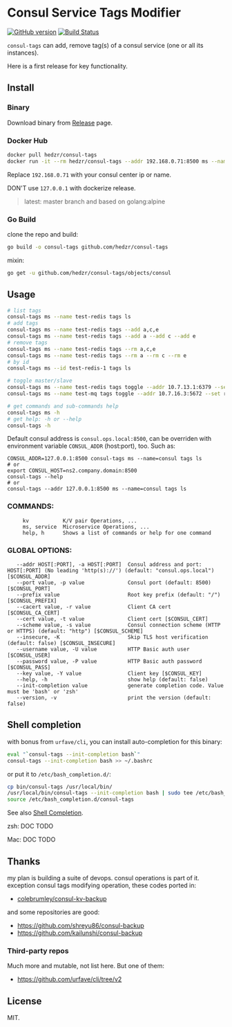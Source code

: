 # Consul Service Tags Modifier

[![GitHub version](https://badge.fury.io/gh/hedzr%2Fconsul-tags.svg)](https://badge.fury.io/gh/hedzr%2Fconsul-tags)
[![Build Status](https://travis-ci.org/hedzr/consul-tags.svg?branch=master)](https://travis-ci.org/hedzr/consul-tags)

`consul-tags` can add, remove tag(s) of a consul service (one or all its instances).

Here is a first release for key functionality.


## Install

### Binary

Download binary from [Release](../../releases/latest) page.

### Docker Hub

```bash
docker pull hedzr/consul-tags
docker run -it --rm hedzr/consul-tags --addr 192.168.0.71:8500 ms --name test-redis tags ls
```

Replace `192.168.0.71` with your consul center ip or name.

DON'T use `127.0.0.1` with dockerize release.

> latest: master branch and based on golang:alpine


### Go Build

clone the repo and build:

```bash
go build -o consul-tags github.com/hedzr/consul-tags
```

mixin:

```bash
go get -u github.com/hedzr/consul-tags/objects/consul
```


## Usage


```bash
# list tags
consul-tags ms --name test-redis tags ls
# add tags
consul-tags ms --name test-redis tags --add a,c,e
consul-tags ms --name test-redis tags --add a --add c --add e
# remove tags
consul-tags ms --name test-redis tags --rm a,c,e
consul-tags ms --name test-redis tags --rm a --rm c --rm e
# by id
consul-tags ms --id test-redis-1 tags ls

# toggle master/slave
consul-tags ms --name test-redis tags toggle --addr 10.7.13.1:6379 --set role=master --reset role=slave
consul-tags ms --name test-mq tags toggle --addr 10.7.16.3:5672 --set role=leader,type=ram --reset role=peer,type=disk

# get commands and sub-commands help
consul-tags ms -h
# get help: -h or --help
consul-tags -h
```

Default consul address is `consul.ops.local:8500`, can be overriden with environment variable `CONSUL_ADDR` (host:port), too. Such as:

```
CONSUL_ADDR=127.0.0.1:8500 consul-tags ms --name=consul tags ls
# or
export CONSUL_HOST=ns2.company.domain:8500
consul-tags --help
# or
consul-tags --addr 127.0.0.1:8500 ms --name=consul tags ls 
```

### COMMANDS:

```
     kv           K/V pair Operations, ...
     ms, service  Microservice Operations, ...
     help, h      Shows a list of commands or help for one command
```

### GLOBAL OPTIONS:

```
   --addr HOST[:PORT], -a HOST[:PORT]  Consul address and port: HOST[:PORT] (No leading 'http(s)://') (default: "consul.ops.local") [$CONSUL_ADDR]
   --port value, -p value              Consul port (default: 8500) [$CONSUL_PORT]
   --prefix value                      Root key prefix (default: "/") [$CONSUL_PREFIX]
   --cacert value, -r value            Client CA cert [$CONSUL_CA_CERT]
   --cert value, -t value              Client cert [$CONSUL_CERT]
   --scheme value, -s value            Consul connection scheme (HTTP or HTTPS) (default: "http") [$CONSUL_SCHEME]
   --insecure, -K                      Skip TLS host verification (default: false) [$CONSUL_INSECURE]
   --username value, -U value          HTTP Basic auth user [$CONSUL_USER]
   --password value, -P value          HTTP Basic auth password [$CONSUL_PASS]
   --key value, -Y value               Client key [$CONSUL_KEY]
   --help, -h                          show help (default: false)
   --init-completion value             generate completion code. Value must be 'bash' or 'zsh'
   --version, -v                       print the version (default: false)
```

## Shell completion

with bonus from `urfave/cli`, you can install auto-completion for this binary:

```bash
eval "`consul-tags --init-completion bash`"
consul-tags --init-completion bash >> ~/.bashrc
```

or put it to `/etc/bash_completion.d/`:

```bash
cp bin/consul-tags /usr/local/bin/
/usr/local/bin/consul-tags --init-completion bash | sudo tee /etc/bash_completion.d/consul-tags
source /etc/bash_completion.d/consul-tags
```

See also [Shell Completion](https://github.com/urfave/cli/tree/v2#shell-completion).

zsh: DOC TODO

Mac: DOC TODO


## Thanks

my plan is building a suite of devops. consul operations is part of it. exception consul tags modifying operation, these codes ported in:

- [colebrumley/consul-kv-backup](https://github.com/colebrumley/consul-kv-backup)

and some repositories are good:

- https://github.com/shreyu86/consul-backup
- https://github.com/kailunshi/consul-backup

### Third-party repos

Much more and mutable, not list here. But one of them:

- https://github.com/urfave/cli/tree/v2



## License

MIT.




